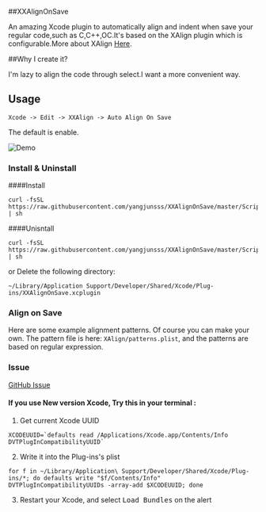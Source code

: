 ##XXAlignOnSave

An amazing Xcode plugin to automatically align and indent when save your regular code,such as C,C++,OC.It's based on the XAlign plugin which is configurable.More about XAlign [Here](https://github.com/qfish/XAlign).

##Why I create it?

I'm lazy to align the code through select.I want a more convenient way.


## Usage

```
Xcode -> Edit -> XXAlign -> Auto Align On Save
```
The default is enable.

![Demo](http://yangjunsss.github.io/assets/media/d17c7a5bb3aaa707c347fc08f90de58e.gif)

### Install & Uninstall

####Install
```shell
curl -fsSL https://raw.githubusercontent.com/yangjunsss/XXAlignOnSave/master/Scripts/install.sh | sh
```
####Unisntall
```shell
curl -fsSL https://raw.githubusercontent.com/yangjunsss/XXAlignOnSave/master/Scripts/uninstall.sh | sh
```

or Delete the following directory:

```
~/Library/Application Support/Developer/Shared/Xcode/Plug-ins/XXAlignOnSave.xcplugin
```


### Align on Save

Here are some example alignment patterns. Of course you can make your own. The pattern file is here:  `XAlign/patterns.plist`, and the patterns are based on regular expression.


### Issue  
[GitHub Issue](https://github.com/yangjunsss/XXAlignOnSave/issues)
  
#### If you use New version Xcode, Try this in your terminal : 
  
  1. Get current Xcode UUID  
  
  ```shell
  XCODEUUID=`defaults read /Applications/Xcode.app/Contents/Info DVTPlugInCompatibilityUUID`
  ```
  2. Write it into the Plug-ins's plist  
  
  ```shell
  for f in ~/Library/Application\ Support/Developer/Shared/Xcode/Plug-ins/*; do defaults write "$f/Contents/Info" DVTPlugInCompatibilityUUIDs -array-add $XCODEUUID; done
  ```
  3. Restart your Xcode, and select <kbd>Load Bundles</kbd> on the alert
   

